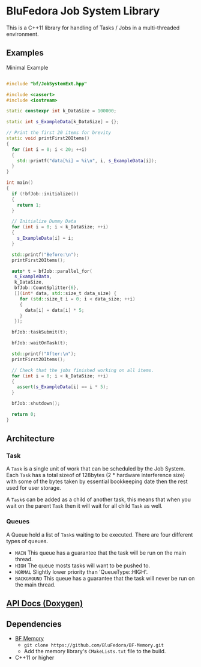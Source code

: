 # BluFedora Job System Library

This is a C++11 library for handling of Tasks / Jobs in a multi-threaded environment.

## Examples

Minimal Example

```cpp

#include "bf/JobSystemExt.hpp"

#include <cassert>
#include <iostream>

static constexpr int k_DataSize = 100000;

static int s_ExampleData[k_DataSize] = {};

// Print the first 20 items for brevity
static void printFirst20Items()
{
  for (int i = 0; i < 20; ++i)
  {
    std::printf("data[%i] = %i\n", i, s_ExampleData[i]);
  }
}

int main()
{
  if (!bfJob::initialize())
  {
    return 1;
  }

  // Initialize Dummy Data
  for (int i = 0; i < k_DataSize; ++i)
  {
    s_ExampleData[i] = i;
  }

  std::printf("Before:\n");
  printFirst20Items();

  auto* t = bfJob::parallel_for(
   s_ExampleData, 
   k_DataSize, 
   bfJob::CountSplitter{6}, 
   [](int* data, std::size_t data_size) {
     for (std::size_t i = 0; i < data_size; ++i)
     {
       data[i] = data[i] * 5;
     }
   });

  bfJob::taskSubmit(t);

  bfJob::waitOnTask(t);

  std::printf("After:\n");
  printFirst20Items();

  // Check that the jobs finished working on all items.
  for (int i = 0; i < k_DataSize; ++i)
  {
    assert(s_ExampleData[i] == i * 5);
  }

  bfJob::shutdown();

  return 0;
}

```

## Architecture

### Task

A `Task` is a single unit of work that can be scheduled by the Job System. Each `Task` has a total sizeof of 128bytes (2 * hardware interference size)
with some of the bytes taken by essential bookkeeping date then the rest used for user storage.

A `Task`s can be added as a child of another task, this means that when you wait on the parent `Task` then it will wait for all child `Task` as well.

### Queues

A Queue hold a list of `Task`s waiting to be executed. There are four different types of queues.

- `MAIN` This queue has a guarantee that the task will be run on the main thread.
- `HIGH` The queue mosts tasks will want to be pushed to.
- `NORMAL` Slightly lower priority than 'QueueType::HIGH'.
- `BACKGROUND` This queue has a guarantee that the task will never be run on the main thread.

## [API Docs (Doxygen)](https://blufedora.github.io/BF-Job-System)

## Dependencies

- [BF Memory](https://github.com/BluFedora/BF-Memory)
  - `git clone https://github.com/BluFedora/BF-Memory.git`
  - Add the memory library's `CMakeLists.txt` file to the build.
- C++11 or higher
